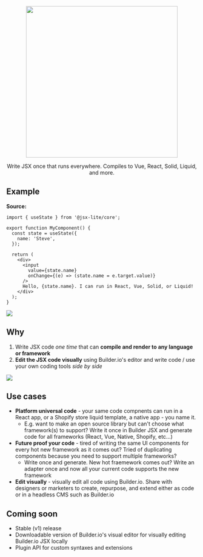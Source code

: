 <p align="center"><img width="400" src="https://cdn.builder.io/api/v1/image/assets%2FYJIGb4i01jvw0SRdL5Bt%2F873aa9bf5d8d4960abbee6d913862e1c"></p>

<p align="center">
  Write JSX once that runs everywhere. Compiles to Vue, React, Solid, Liquid, and more.
</p>

## Example

**Source:**

```tsx
import { useState } from '@jsx-lite/core';

export function MyComponent() {
  const state = useState({
    name: 'Steve',
  });

  return (
    <div>
      <input
        value={state.name}
        onChange={(e) => (state.name = e.target.value)}
      />
      Hello, {state.name}. I can run in React, Vue, Solid, or Liquid!
    </div>
  );
}
```

<img src="https://cdn.builder.io/api/v1/image/assets%2FYJIGb4i01jvw0SRdL5Bt%2Fda8f27bf2deb40a886943bf41db07377" />

## Why

1. Write JSX code _one time_ that can **compile and render to any language or framework**
2. **Edit the JSX code visually** using Builder.io's editor and write code / use your own coding tools _side by side_

<img src="https://i.imgur.com/KTpBDvH.gif" >

## Use cases

- **Platform universal code** - your same code compnents can run in a React app, or a Shopify store liquid template, a native app - you name it.
  - E.g. want to make an open source library but can't choose what framework(s) to support? Write it once in Builder JSX and generate code for all frameworks (React, Vue, Native, Shopify, etc...)
- **Future proof your code** - tired of writing the same UI components for every hot new framework as it comes out? Tried of duplicating components because you need to support multiple frameworks?
  - Write once and generate. New hot fraemework comes out? Write an adapter once and now all your current code supports the new framework
- **Edit visually** - visually edit all code using Builder.io. Share with designers or marketers to create, repurpose, and extend either as code or in a headless CMS such as Builder.io

## Coming soon

- Stable (v1) release
- Downloadable version of Builder.io's visual editor for visually editing Builder.io JSX locally
- Plugin API for custom syntaxes and extensions
